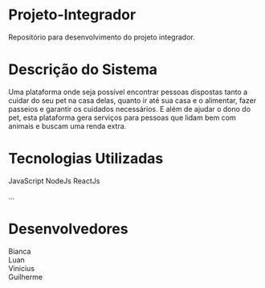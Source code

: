 # Projeto-Integrador
Repositório para desenvolvimento do projeto integrador.

# Descrição do Sistema

Uma plataforma onde seja possível encontrar pessoas dispostas tanto a cuidar do seu pet na casa delas, quanto ir até sua casa e o alimentar, fazer passeios e garantir os cuidados necessários. E além de ajudar o dono do pet, esta plataforma gera serviços para pessoas que lidam bem com animais e buscam uma renda extra.

# Tecnologias Utilizadas

JavaScript
NodeJs
ReactJs

...

# Desenvolvedores

  Bianca  
  Luan  
  Vinicius  
  Guilherme 

# 


